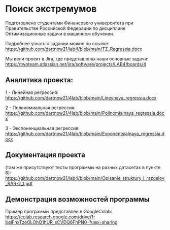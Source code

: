 # Поиск экстремумов
Подготовлено студентами Финансового университета при Правительстве Российской Федерации по дисциплине Оптимизационные задачи в машинном обучении. 

Подробнее узнать о задании можно по ссылке: https://github.com/dartnow21/lab4/blob/main/TZ_Regressia.docx

Мы вели проект в Jira, где представлены наши основные задачи: https://twoteam.atlassian.net/jira/software/projects/LAB4/boards/4

## Аналитика проекта:

1 - Линейная регрессия: https://github.com/dartnow21/4lab/blob/main/Lineynaya_regressia.docx

2 - Полиномиальная регрессия: https://github.com/dartnow21/4lab/blob/main/Polinomialnaya_regressia.docx

3 - Экспоненциальная регрессия: https://github.com/dartnow21/4lab/blob/main/Exponentsialnaya_regressia.docx

## Документация проекта 

(там же присутствуют тесты программы на разных датасетах в пункте 6): https://github.com/dartnow21/lab4/blob/main/Opisanie_struktury_i_razdelov_RAR-2_1.pdf

## Демонстрация возможностей программы

Пример программы представлен в GoogleColab: https://colab.research.google.com/drive/1-bqlFhxTzoGLOhQ1hUR_sCVDQ6FhPN0-?usp=sharing
